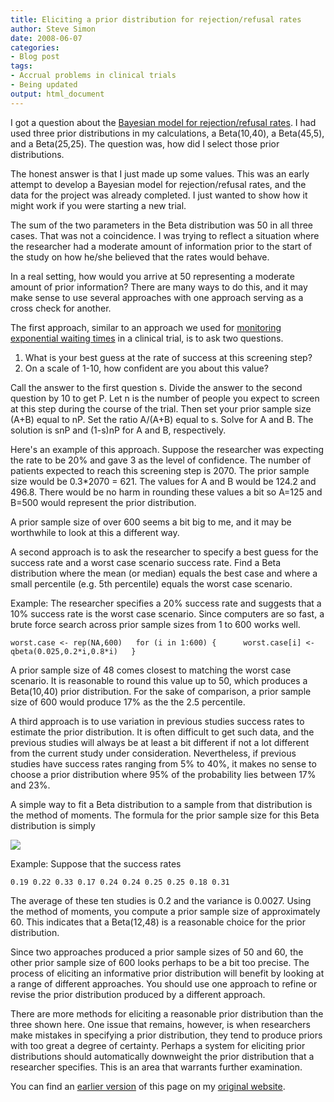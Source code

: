 ```yaml
---
title: Eliciting a prior distribution for rejection/refusal rates
author: Steve Simon
date: 2008-06-07
categories:
- Blog post
tags:
- Accrual problems in clinical trials
- Being updated
output: html_document
---
```

I got a question about the [Bayesian model for rejection/refusal
rates](RefusalsAndExclusions.html). I had used three prior distributions
in my calculations, a Beta(10,40), a Beta(45,5), and a Beta(25,25). The
question was, how did I select those prior distributions.

The honest answer is that I just made up some values. This was an early
attempt to develop a Bayesian model for rejection/refusal rates, and the
data for the project was already completed. I just wanted to show how it
might work if you were starting a new trial.

The sum of the two parameters in the Beta distribution was 50 in all
three cases. That was not a coincidence. I was trying to reflect a
situation where the researcher had a moderate amount of information
prior to the start of the study on how he/she believed that the rates
would behave.

In a real setting, how would you arrive at 50 representing a moderate
amount of prior information? There are many ways to do this, and it may
make sense to use several approaches with one approach serving as a
cross check for another.

The first approach, similar to an approach we used for [monitoring
exponential waiting times](ExponentialAccrual.html) in a clinical trial,
is to ask two questions.

1.  What is your best guess at the rate of success at this screening
    step?
2.  On a scale of 1-10, how confident are you about this value?

Call the answer to the first question s. Divide the answer to the second
question by 10 to get P. Let n is the number of people you expect to
screen at this step during the course of the trial. Then set your prior
sample size (A+B) equal to nP. Set the ratio A/(A+B) equal to s. Solve
for A and B.   The solution is snP and (1-s)nP for A and B, respectively.

Here's an example of this approach. Suppose the researcher was
expecting the rate to be 20% and gave 3 as the level of confidence. The
number of patients expected to reach this screening step is 2070. The
prior sample size would be 0.3*2070 = 621. The values for A and B would
be 124.2 and 496.8. There would be no harm in rounding these values a
bit so A=125 and B=500 would represent the prior distribution.

A prior sample size of over 600 seems a bit big to me, and it may be
worthwhile to look at this a different way.

A second approach is to ask the researcher to specify a best guess for
the success rate and a worst case scenario success rate. Find a Beta
distribution where the mean (or median) equals the best case and where a
small percentile (e.g. 5th percentile) equals the worst case scenario.

Example: The researcher specifies a 20% success rate and suggests that a
10% success rate is the worst case scenario. Since computers are so
fast, a brute force search across prior sample sizes from 1 to 600 works
well.

`worst.case <- rep(NA,600)   for (i in 1:600) {      worst.case[i] <- qbeta(0.025,0.2*i,0.8*i)   }`

A prior sample size of 48 comes closest to matching the worst case
scenario. It is reasonable to round this value up to 50, which produces
a Beta(10,40) prior distribution. For the sake of comparison, a prior
sample size of 600 would produce 17% as the the 2.5 percentile.

A third approach is to use variation in previous studies success rates
to estimate the prior distribution. It is often difficult to get such
data, and the previous studies will always be at least a bit different
if not a lot different from the current study under consideration.
Nevertheless, if previous studies have success rates ranging from 5% to
40%, it makes no sense to choose a prior distribution where 95% of the
probability lies between 17% and 23%.

A simple way to fit a Beta distribution to a sample from that
distribution is the method of moments. The formula for the prior sample
size for this Beta distribution is simply

![](http://www.pmean.com/new-images/08/ElicitingPrior-0801.gif)

Example: Suppose that the success rates

`0.19 0.22 0.33 0.17 0.24 0.24 0.25 0.25 0.18 0.31`

The average of these ten studies is 0.2 and the variance is 0.0027.
Using the method of moments, you compute a prior sample size of
approximately 60. This indicates that a Beta(12,48) is a reasonable
choice for the prior distribution.

Since two approaches produced a prior sample sizes of 50 and 60, the
other prior sample size of 600 looks perhaps to be a bit too precise.
The process of eliciting an informative prior distribution will benefit
by looking at a range of different approaches. You should use one
approach to refine or revise the prior distribution produced by a
different approach.

There are more methods for eliciting a reasonable prior distribution
than the three shown here. One issue that remains, however, is when
researchers make mistakes in specifying a prior distribution, they tend
to produce priors with too great a degree of certainty. Perhaps a system
for eliciting prior distributions should automatically downweight the
prior distribution that a researcher specifies. This is an area that
warrants further examination.

You can find an [earlier version][sim1] of this page on my [original website][sim2].

[sim1]: http://www.pmean.com/08/ElicitingPrior.html
[sim2]: http://www.pmean.com/original_site.html

